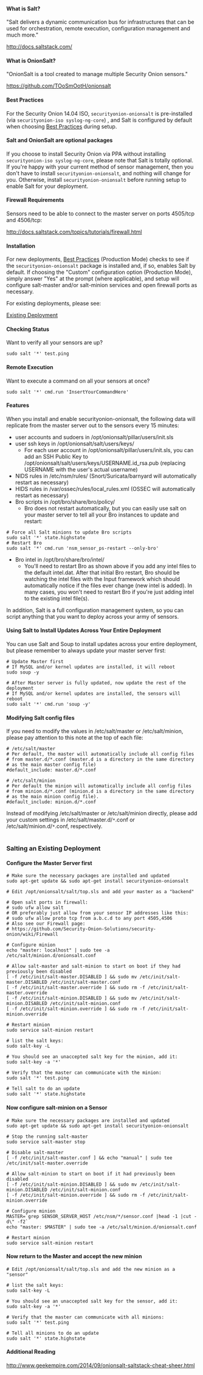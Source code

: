 #### What is Salt? ####

"Salt delivers a dynamic communication bus for infrastructures that can be used for orchestration, remote execution, configuration management and much more."

http://docs.saltstack.com/

#### What is OnionSalt? ####

"OnionSalt is a tool created to manage multiple Security Onion sensors."

https://github.com/TOoSmOotH/onionsalt

#### Best Practices
For the Security Onion 14.04 ISO, `securityonion-onionsalt` is pre-installed (via `securityonion-iso syslog-ng-core`) , and Salt is configured by default when choosing [Best Practices](https://github.com/Security-Onion-Solutions/security-onion/wiki/Best-Practices) during setup.

#### Salt and OnionSalt are optional packages ####
If you choose to install Security Onion via PPA without installing `securityonion-iso syslog-ng-core`, please note that Salt is totally optional.  If you're happy with your current method of sensor management, then you don't have to install `securityonion-onionsalt`, and nothing will change for you.  Otherwise, install `securityonion-onionsalt` before running setup to enable Salt for your deployment.

#### Firewall Requirements ####

Sensors need to be able to connect to the master server on ports 4505/tcp and 4506/tcp:

http://docs.saltstack.com/topics/tutorials/firewall.html

#### Installation ####
For new deployments, [Best Practices](https://github.com/Security-Onion-Solutions/security-onion/wiki/Best-Practices) (Production Mode) checks to see if the `securityonion-onionsalt` package is installed and, if so, enables Salt by default.  If choosing the "Custom" configuration option (Production Mode), simply answer "Yes" at the prompt (where applicable), and setup will configure salt-master and/or salt-minion services and open firewall ports as necessary.

For existing deployments, please see:

[Existing Deployment](Salt#salting-an-existing-deployment)

#### Checking Status ####
Want to verify all your sensors are up?
```
sudo salt '*' test.ping
```

#### Remote Execution ####
Want to execute a command on all your sensors at once?
```
sudo salt '*' cmd.run 'InsertYourCommandHere'
```

#### Features ####
When you install and enable securityonion-onionsalt, the following data will replicate from the master server out to the sensors every 15 minutes:

  * user accounts and sudoers in /opt/onionsalt/pillar/users/init.sls
  * user ssh keys in /opt/onionsalt/salt/users/keys/
    * For each user account in /opt/onionsalt/pillar/users/init.sls, you can add an SSH Public Key to /opt/onionsalt/salt/users/keys/USERNAME.id\_rsa.pub (replacing USERNAME with the user's actual username)
  * NIDS rules in /etc/nsm/rules/ (Snort/Suricata/barnyard will automatically restart as necessary)
  * HIDS rules in /var/ossec/rules/local\_rules.xml (OSSEC will automatically restart as necessary)
  * Bro scripts in /opt/bro/share/bro/policy/
    * Bro does not restart automatically, but you can easily use salt on your master server to tell all your Bro instances to update and restart:
```
# Force all Salt minions to update Bro scripts
sudo salt '*' state.highstate
# Restart Bro
sudo salt '*' cmd.run 'nsm_sensor_ps-restart --only-bro'
```
  * Bro intel in /opt/bro/share/bro/intel/
    * You'll need to restart Bro as shown above if you add any intel files to the default intel.dat.  After that initial Bro restart, Bro should be watching the intel files with the Input framework which should automatically notice if the files ever change (new intel is added).  In many cases, you won't need to restart Bro if you're just adding intel to the existing intel file(s).

In addition, Salt is a full configuration management system, so you can script anything that you want to deploy across your army of sensors.

#### Using Salt to Install Updates Across Your Entire Deployment ####
You can use Salt and Soup to install updates across your entire deployment, but please remember to always update your master server first:
```
# Update Master first
# If MySQL and/or kernel updates are installed, it will reboot
sudo soup -y

# After Master server is fully updated, now update the rest of the deployment
# If MySQL and/or kernel updates are installed, the sensors will reboot
sudo salt '*' cmd.run 'soup -y'
```

#### Modifying Salt config files ####
If you need to modify the values in /etc/salt/master or /etc/salt/minion, please pay attention to this note at the top of each file:
```
# /etc/salt/master
# Per default, the master will automatically include all config files
# from master.d/*.conf (master.d is a directory in the same directory
# as the main master config file)
#default_include: master.d/*.conf
```
```
# /etc/salt/minion
# Per default the minion will automatically include all config files
# from minion.d/*.conf (minion.d is a directory in the same directory
# as the main minion config file).
#default_include: minion.d/*.conf
```
Instead of modifying /etc/salt/master or /etc/salt/minion directly, please add your custom settings in /etc/salt/master.d/`*`.conf or /etc/salt/minion.d/`*`.conf, respectively.
<br>
<br>
### Salting an Existing Deployment ###

#### Configure the Master Server first ####

```
# Make sure the necessary packages are installed and updated
sudo apt-get update && sudo apt-get install securityonion-onionsalt

# Edit /opt/onionsalt/salt/top.sls and add your master as a "backend"

# Open salt ports in firewall:
# sudo ufw allow salt
# OR preferably just allow from your sensor IP addresses like this:
# sudo ufw allow proto tcp from a.b.c.d to any port 4505,4506
# Also see our Firewall page:
# https://github.com/Security-Onion-Solutions/security-onion/wiki/Firewall

# Configure minion
echo "master: localhost" | sudo tee -a /etc/salt/minion.d/onionsalt.conf

# Allow salt-master and salt-minion to start on boot if they had previously been disabled
[ -f /etc/init/salt-master.DISABLED ] && sudo mv /etc/init/salt-master.DISABLED /etc/init/salt-master.conf
[ -f /etc/init/salt-master.override ] && sudo rm -f /etc/init/salt-master.override
[ -f /etc/init/salt-minion.DISABLED ] && sudo mv /etc/init/salt-minion.DISABLED /etc/init/salt-minion.conf
[ -f /etc/init/salt-minion.override ] && sudo rm -f /etc/init/salt-minion.override

# Restart minion
sudo service salt-minion restart

# list the salt keys:
sudo salt-key -L

# You should see an unaccepted salt key for the minion, add it:
sudo salt-key -a '*'

# Verify that the master can communicate with the minion:
sudo salt '*' test.ping

# Tell salt to do an update
sudo salt '*' state.highstate
```

#### Now configure salt-minion on a Sensor ####
```
# Make sure the necessary packages are installed and updated
sudo apt-get update && sudo apt-get install securityonion-onionsalt

# Stop the running salt-master
sudo service salt-master stop

# Disable salt-master
[ -f /etc/init/salt-master.conf ] && echo "manual" | sudo tee /etc/init/salt-master.override

# Allow salt-minion to start on boot if it had previously been disabled
[ -f /etc/init/salt-minion.DISABLED ] && sudo mv /etc/init/salt-minion.DISABLED /etc/init/salt-minion.conf
[ -f /etc/init/salt-minion.override ] && sudo rm -f /etc/init/salt-minion.override

# Configure minion
MASTER=`grep SENSOR_SERVER_HOST /etc/nsm/*/sensor.conf |head -1 |cut -d\" -f2`
echo "master: $MASTER" | sudo tee -a /etc/salt/minion.d/onionsalt.conf

# Restart minion
sudo service salt-minion restart
```

#### Now return to the Master and accept the new minion ####
```
# Edit /opt/onionsalt/salt/top.sls and add the new minion as a "sensor"

# list the salt keys:
sudo salt-key -L

# You should see an unaccepted salt key for the sensor, add it:
sudo salt-key -a '*'

# Verify that the master can communicate with all minions:
sudo salt '*' test.ping

# Tell all minions to do an update
sudo salt '*' state.highstate
```

#### Additional Reading ####
http://www.geekempire.com/2014/09/onionsalt-saltstack-cheat-sheer.html